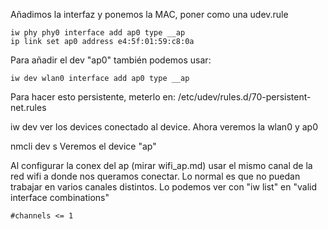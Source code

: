 Añadimos la interfaz y ponemos la MAC, poner como una udev.rule
```
iw phy phy0 interface add ap0 type __ap
ip link set ap0 address e4:5f:01:59:c8:0a
```

Para añadir el dev "ap0" también podemos usar:
```
iw dev wlan0 interface add ap0 type __ap
```

Para hacer esto persistente, meterlo en:
/etc/udev/rules.d/70-persistent-net.rules


iw dev
ver los devices conectado al device. Ahora veremos la wlan0 y ap0

nmcli dev s
Veremos el device "ap"

Al configurar la conex del ap (mirar wifi_ap.md) usar el mismo canal de la red wifi a donde nos queramos conectar.
Lo normal es que no puedan trabajar en varios canales distintos.
Lo podemos ver con "iw list" en "valid interface combinations"
```
#channels <= 1
```

